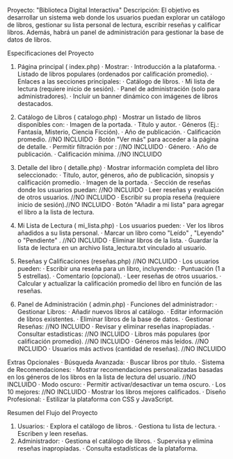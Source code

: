 Proyecto: "Biblioteca Digital Interactiva"
Descripción:
El objetivo es desarrollar un sistema web donde los usuarios puedan explorar un catálogo de libros, gestionar su lista personal de lectura, escribir reseñas y calificar libros. Además, habrá un panel de administración para gestionar la base de datos de libros.

Especificaciones del Proyecto

1. Página principal ( index.php)
· Mostrar:
 · Introducción a la plataforma. 
 · Listado de libros populares  (ordenados por calificación promedio).
 · Enlaces a las secciones principales:
 · Catálogo de libros.
 · Mi lista de lectura (requiere inicio de sesión).
 · Panel de administración (solo para administradores).
· Incluir un banner dinámico con imágenes de libros destacados.

2. Catálogo de Libros ( catalogo.php)
· Mostrar un listado de libros disponibles con:
 · Imagen de la portada.
 · Título y autor.
 · Géneros (Ej.: Fantasía, Misterio, Ciencia Ficción).
 · Año de publicación.
 · Calificación promedio. //NO INCLUIDO
 · Botón "Ver más" para acceder a la página de detalle.
· Permitir filtración por : //NO INCLUIDO
 · Género.
 · Año de publicación.
 · Calificación mínima. //NO INCLUIDO

3. Detalle del libro ( detalle.php)
· Mostrar información completa del libro seleccionado:
 · Título, autor, géneros, año de publicación, sinopsis y calificación promedio.
 · Imagen de la portada.
 · Sección de reseñas donde los usuarios puedan: //NO INCLUIDO
 · Leer reseñas y evaluación de otros usuarios.  //NO INCLUIDO
 · Escribir su propia reseña (requiere inicio de sesión).//NO INCLUIDO
· Botón "Añadir a mi lista" para agregar el libro a la lista de lectura.

4. Mi Lista de Lectura ( mi_lista.php)
· Los usuarios pueden:
 · Ver los libros añadidos a su lista personal.
 · Marcar un libro como "Leído" , "Leyendo" o "Pendiente" . //NO INCLUIDO
 · Eliminar libros de la lista.
· Guardar la lista de lectura en un archivo lista_lectura.txt vinculado al usuario.

5. Reseñas y Calificaciones (reseñas.php) //NO INCLUIDO
· Los usuarios pueden:
 · Escribir una reseña para un libro, incluyendo:
 · Puntuación (1 a 5 estrellas).
 · Comentario (opcional).
 · Leer reseñas de otros usuarios.
 · Calcular y actualizar la calificación promedio del libro en función de las reseñas.

6. Panel de Administración ( admin.php)
· Funciones del administrador:
 · Gestionar Libros:
  · Añadir nuevos libros al catálogo.
  · Editar información de libros existentes.
  · Eliminar libros de la base de datos.
 · Gestionar Reseñas: //NO INCLUIDO
  · Revisar y eliminar reseñas inapropiadas.
 · Consultar estadisticas: //NO INCLUIDO
  · Libros más populares (por calificación promedio). //NO INCLUIDO
  · Géneros más leídos. //NO INCLUIDO
  · Usuarios más activos (cantidad de reseñas). //NO INCLUIDO

Extras Opcionales
· Búsqueda Avanzada:
 · Buscar libros por título.
· Sistema de Recomendaciones:
 · Mostrar recomendaciones personalizadas basadas en los géneros de los libros en la lista de lectura del usuario. //NO INCLUIDO
· Modo oscuro:
 · Permitir activar/desactivar un tema oscuro.
· Los 10 mejores: //NO INCLUIDO
 · Mostrar los libros mejores calificados.
· Diseño Profesional: 
 · Estilizar la plataforma con CSS y JavaScript.

Resumen del Flujo del Proyecto
1. Usuarios:
· Explora el catálogo de libros.
· Gestiona tu lista de lectura.
· Escriben y leen reseñas.
2. Administrador:
· Gestiona el catálogo de libros.
· Supervisa y elimina reseñas inapropiadas.
· Consulta estadísticas de la plataforma.